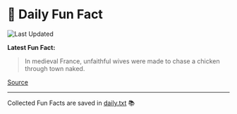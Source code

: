 # 🌟 Daily Fun Fact

![Last Updated](https://img.shields.io/badge/Last_Updated-2025_10_24-blue?style=flat-square)

**Latest Fun Fact:**

> In medieval France, unfaithful wives were made to chase a chicken through town naked.

[Source](http://www.djtech.net/humor/useless_facts.htm)

---

Collected Fun Facts are saved in [daily.txt](daily.txt) 📚
